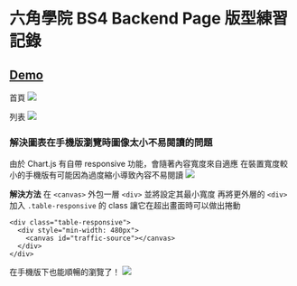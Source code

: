# 六角學院 BS4 Backend Page 版型練習記錄

## [Demo](https://kayahino.github.io/hexschool-hw/BS4/backend-page/backend_index.html)

首頁
![](https://i.imgur.com/ivBoqPx.png)

列表
![](https://i.imgur.com/9qCS7yB.png)




### 解決圖表在手機版瀏覽時圖像太小不易閱讀的問題
        
由於 Chart.js 有自帶 responsive 功能，會隨著內容寬度來自適應
在裝置寬度較小的手機版有可能因為過度縮小導致內容不易閱讀
![](https://i.imgur.com/8XJVzoM.png)

**解決方法**
在 `<canvas>` 外包一層 `<div>` 並將設定其最小寬度
再將更外層的 `<div>` 加入 `.table-responsive` 的 class 讓它在超出畫面時可以做出捲動

```htmlembedded
<div class="table-responsive">
  <div style="min-width: 480px">
    <canvas id="traffic-source"></canvas>
  </div>
</div>
```

在手機版下也能順暢的瀏覽了！
![](https://i.imgur.com/XyE5tnA.png)